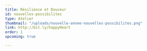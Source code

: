 ```yaml
---
title: Résilience et Douceur
id: nouvelles-possibilites
type: Atelier
thumbnail: "/uploads/nouvelle-annee-nouvelles-possibilites.png"
link: http://bit.ly/happyHeart
order: 1
upcoming: true

---
```

